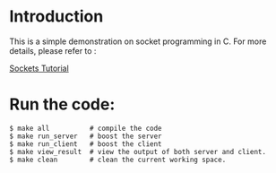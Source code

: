 # Introduction

This is a simple demonstration on socket programming in C. For more details, please refer to :

[Sockets Tutorial](http://www.linuxhowtos.org/C_C++/socket.htm)


# Run the code:

```
$ make all  		# compile the code
$ make run_server	# boost the server
$ make run_client	# boost the client
$ make view_result	# view the output of both server and client.
$ make clean		# clean the current working space.
```
